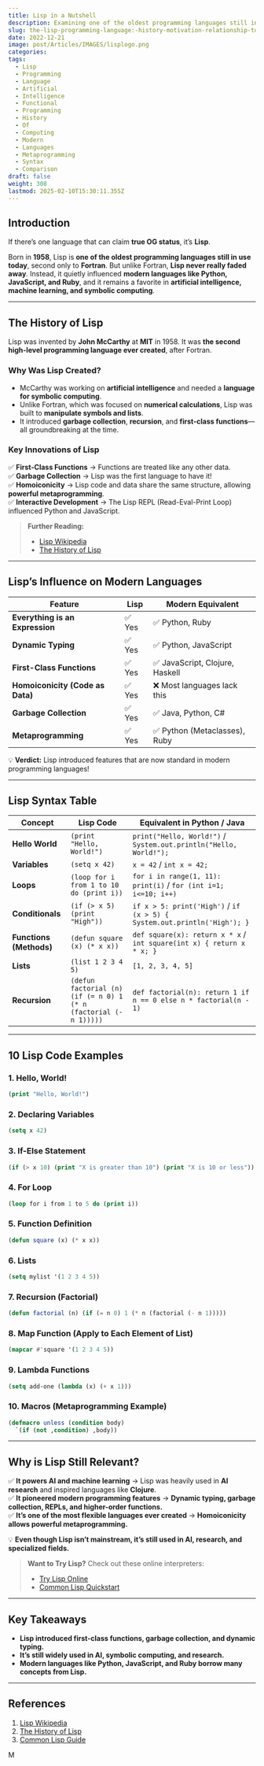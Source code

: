 ```yaml
---
title: Lisp in a Nutshell
description: Examining one of the oldest programming languages still in use today
slug: the-lisp-programming-language:-history-motivation-relationship-to-modern-languages-and-10-code-examples
date: 2022-12-21
image: post/Articles/IMAGES/lisplogo.png
categories: 
tags:
  - Lisp
  - Programming
  - Language
  - Artificial
  - Intelligence
  - Functional
  - Programming
  - History
  - Of
  - Computing
  - Modern
  - Languages
  - Metaprogramming
  - Syntax
  - Comparison
draft: false
weight: 308
lastmod: 2025-02-10T15:30:11.355Z
---
```

<!--
# The Lisp Programming Language: History, Motivation, Relationship to Modern Languages, and 10 Code Examples
-->

## Introduction

If there’s one language that can claim **true OG status**, it’s **Lisp**.

Born in **1958**, Lisp is **one of the oldest programming languages still in use today**, second only to **Fortran**. But unlike Fortran, **Lisp never really faded away**. Instead, it quietly influenced **modern languages like Python, JavaScript, and Ruby**, and it remains a favorite in **artificial intelligence, machine learning, and symbolic computing**.

<!--
This article explores:  

- The **history and motivation** behind Lisp.  
- How it influenced **modern programming languages**.  
- **10 real code examples** of Lisp in action.  
- A **table of Lisp syntax** compared to modern languages.  
-->

***

## The History of Lisp

Lisp was invented by **John McCarthy** at **MIT** in 1958. It was **the second high-level programming language ever created**, after Fortran.

### **Why Was Lisp Created?**

* McCarthy was working on **artificial intelligence** and needed a **language for symbolic computing**.
* Unlike Fortran, which was focused on **numerical calculations**, Lisp was built to **manipulate symbols and lists**.
* It introduced **garbage collection**, **recursion**, and **first-class functions**—all groundbreaking at the time.

### **Key Innovations of Lisp**

✅ **First-Class Functions** → Functions are treated like any other data.\
✅ **Garbage Collection** → Lisp was the first language to have it!\
✅ **Homoiconicity** → Lisp code and data share the same structure, allowing **powerful metaprogramming**.\
✅ **Interactive Development** → The Lisp REPL (Read-Eval-Print Loop) influenced Python and JavaScript.

> **Further Reading:**
>
> * [Lisp Wikipedia](https://en.wikipedia.org/wiki/Lisp_\(programming_language\))
> * [The History of Lisp](http://www-formal.stanford.edu/jmc/history/lisp/)

***

## Lisp’s Influence on Modern Languages

| Feature                          | Lisp  | Modern Equivalent              |
| -------------------------------- | ----- | ------------------------------ |
| **Everything is an Expression**  | ✅ Yes | ✅ Python, Ruby                 |
| **Dynamic Typing**               | ✅ Yes | ✅ Python, JavaScript           |
| **First-Class Functions**        | ✅ Yes | ✅ JavaScript, Clojure, Haskell |
| **Homoiconicity (Code as Data)** | ✅ Yes | ❌ Most languages lack this     |
| **Garbage Collection**           | ✅ Yes | ✅ Java, Python, C#             |
| **Metaprogramming**              | ✅ Yes | ✅ Python (Metaclasses), Ruby   |

💡 **Verdict:** Lisp introduced features that are now standard in modern programming languages!

***

## Lisp Syntax Table

| Concept                 | Lisp Code                                                        | Equivalent in Python / Java                                              |
| ----------------------- | ---------------------------------------------------------------- | ------------------------------------------------------------------------ |
| **Hello World**         | `(print "Hello, World!")`                                        | `print("Hello, World!")` / `System.out.println("Hello, World!");`        |
| **Variables**           | `(setq x 42)`                                                    | `x = 42` / `int x = 42;`                                                 |
| **Loops**               | `(loop for i from 1 to 10 do (print i))`                         | `for i in range(1, 11): print(i)` / `for (int i=1; i<=10; i++)`          |
| **Conditionals**        | `(if (> x 5) (print "High"))`                                    | `if x > 5: print('High')` / `if (x > 5) { System.out.println('High'); }` |
| **Functions (Methods)** | `(defun square (x) (* x x))`                                     | `def square(x): return x * x` / `int square(int x) { return x * x; }`    |
| **Lists**               | `(list 1 2 3 4 5)`                                               | `[1, 2, 3, 4, 5]`                                                        |
| **Recursion**           | `(defun factorial (n) (if (= n 0) 1 (* n (factorial (- n 1)))))` | `def factorial(n): return 1 if n == 0 else n * factorial(n - 1)`         |

***

## 10 Lisp Code Examples

### **1. Hello, World!**

```lisp
(print "Hello, World!")
```

### **2. Declaring Variables**

```lisp
(setq x 42)
```

### **3. If-Else Statement**

```lisp
(if (> x 10) (print "X is greater than 10") (print "X is 10 or less"))
```

### **4. For Loop**

```lisp
(loop for i from 1 to 5 do (print i))
```

### **5. Function Definition**

```lisp
(defun square (x) (* x x))
```

### **6. Lists**

```lisp
(setq mylist '(1 2 3 4 5))
```

### **7. Recursion (Factorial)**

```lisp
(defun factorial (n) (if (= n 0) 1 (* n (factorial (- n 1)))))
```

### **8. Map Function (Apply to Each Element of List)**

```lisp
(mapcar #'square '(1 2 3 4 5))
```

### **9. Lambda Functions**

```lisp
(setq add-one (lambda (x) (+ x 1)))
```

### **10. Macros (Metaprogramming Example)**

```lisp
(defmacro unless (condition body)
  `(if (not ,condition) ,body))
```

***

## Why is Lisp Still Relevant?

✅ **It powers AI and machine learning** → Lisp was heavily used in **AI research** and inspired languages like **Clojure**.\
✅ **It pioneered modern programming features** → **Dynamic typing, garbage collection, REPLs, and higher-order functions.**\
✅ **It’s one of the most flexible languages ever created** → **Homoiconicity allows powerful metaprogramming.**

💡 **Even though Lisp isn’t mainstream, it’s still used in AI, research, and specialized fields.**

> **Want to Try Lisp?** Check out these online interpreters:
>
> * [Try Lisp Online](https://repl.it/languages/commonlisp)
> * [Common Lisp Quickstart](https://lisp-lang.org/)

***

## Key Takeaways

* **Lisp introduced first-class functions, garbage collection, and dynamic typing.**
* **It’s still widely used in AI, symbolic computing, and research.**
* **Modern languages like Python, JavaScript, and Ruby borrow many concepts from Lisp.**

***

## References

1. [Lisp Wikipedia](https://en.wikipedia.org/wiki/Lisp_\(programming_language\))
2. [The History of Lisp](http://www-formal.stanford.edu/jmc/history/lisp/)
3. [Common Lisp Guide](https://lisp-lang.org/)

M
